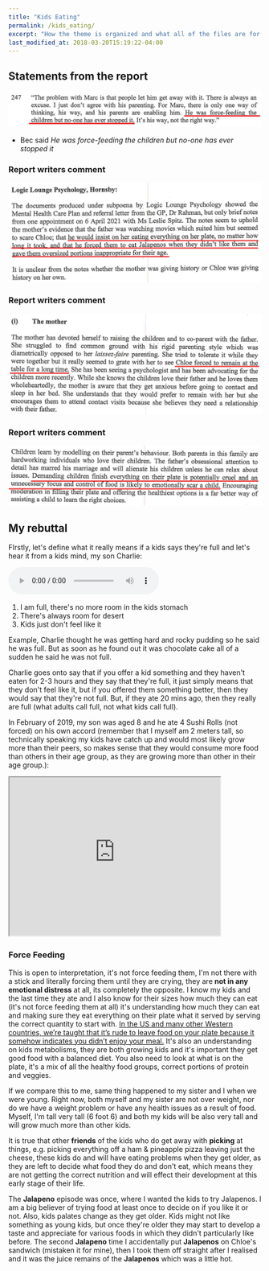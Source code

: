 ```yaml
---
title: "Kids Eating"
permalink: /kids_eating/
excerpt: "How the theme is organized and what all of the files are for."
last_modified_at: 2018-03-20T15:19:22-04:00
---
```

## Statements from the report

![](../blobs/reportforcefeeding/report_forcefeeding1.png)

- Bec said *He was force-feeding the children but no-one has ever stopped it*

### Report writers comment

![](../blobs/reportforcefeeding/report_forcefeeding2.png)

### Report writers comment

![](../blobs/reportforcefeeding/report_forcefeeding3.png)

### Report writers comment

![](../blobs/reportforcefeeding/report_forcefeeding4.png)

## My rebuttal

FIrstly, let's define what it really means if a kids says they're full and let's hear it from a kids mind, my son Charlie:

<audio src="../audio/Definition_of_full_from_a_kids_mind.mp3" type="audio/mpeg" controls>
  I'm sorry. You're browser doesn't support HTML5 <code>audio</code>.
</audio>

1. I am full, there's no more room in the kids stomach
2. There's always room for desert
3. Kids just don't feel like it

Example, Charlie thought he was getting hard and rocky pudding so he said he was full. But as soon as he found out it was chocolate cake all of a sudden he said he was not full. 

Charlie goes onto say that if you offer a kid something and they haven't eaten for 2-3 hours and they say that they're full, it just simply means that they don't feel like it, but if you offered them something better, then they would say that they're not full. But, if they ate 20 mins ago, then they really are full (what adults call full, not what kids call full). 

In February of 2019, my son was aged 8 and he ate 4 Sushi Rolls (not forced) on his own accord (remember that I myself am 2 meters tall, so technically speaking my kids have catch up and would most likely grow more than their peers, so makes sense that they would consume more food than others in their age group, as they are growing more than other in their age group.):

<iframe width="420" height="315"
    src="https://www.youtube.com/embed/gmMTAULqgzc?playlist=gmMTAULqgzc&loop=1&Version=3&autoplay=1&mute=1&showinfo=1&rel=0">
</iframe>

### Force Feeding

This is open to interpretation, it's not force feeding them, I'm not there with a stick and literally forcing them until they are crying, they are **not in any emotional distress** at all, its completely the opposite. I know my kids and the last time they ate and I also know for their sizes how much they can eat (it's not force feeding them at all) it's understanding how much they can eat and making sure they eat everything on their plate what it served by serving the correct quantity to start with. [In the US and many other Western countries, we’re taught that it’s rude to leave food on your plate because it somehow indicates you didn’t enjoy your meal.](https://matadornetwork.com/read/7-food-etiquette-rules-around-world/) It's also an understanding on kids metabolisms, they are both growing kids and it's important they get good food with a balanced diet. You also need to look at what is on the plate, it's a mix of all the healthy food groups, correct portions of protein and veggies. 

If we compare this to me, same thing happened to my sister and I when we were young. Right now, both myself and my sister are not over weight, nor do we have a weight problem or have any health issues as a result of food. Myself, I'm tall very tall (6 foot 6) and both my kids will be also very tall and will grow much more than other kids. 

It is true that other **friends** of the kids who do get away with **picking** at things, e.g. picking everything off a ham & pineapple pizza leaving just the cheese, these kids do and will have eating problems when they get older, as they are left to decide what food they do and don't eat, which means they are not getting the correct nutrition and will effect their development at this early stage of their life.  

The **Jalapeno** episode was once, where I wanted the kids to try Jalapenos. I am a big believer of trying food at least once to decide on if you like it or not. Also, kids palates change as they get older. Kids might not like something as young kids, but once they're older they may start to develop a taste and appreciate for various foods in which they didn't particularly like before. The second **Jalapeno** time I accidentally put **Jalapenos** on Chloe's sandwich (mistaken it for mine), then I took them off straight after I realised and it was the juice remains of the **Jalapenos** which was a little hot.